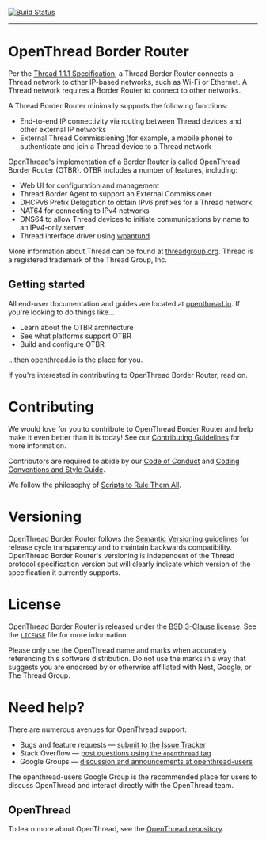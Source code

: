 [![Build Status][ot-travis-svg]][ot-travis]

---

# OpenThread Border Router

Per the [Thread 1.1.1 Specification](http://threadgroup.org/ThreadSpec), a Thread Border Router connects a Thread network to other IP-based networks, such as Wi-Fi or Ethernet. A Thread network requires a Border Router to connect to other networks.

A Thread Border Router minimally supports the following functions:

-  End-to-end IP connectivity via routing between Thread devices and other external IP networks
-  External Thread Commissioning (for example, a mobile phone) to authenticate and join a Thread device to a Thread network

OpenThread's implementation of a Border Router is called OpenThread Border Router (OTBR).  OTBR includes a number of features, including:

-  Web UI for configuration and management
-  Thread Border Agent to support an External Commissioner
-  DHCPv6 Prefix Delegation to obtain IPv6 prefixes for a Thread network
-  NAT64 for connecting to IPv4 networks
-  DNS64 to allow Thread devices to initiate communications by name to an IPv4-only server
-  Thread interface driver using [wpantund](https://github.com/openthread/wpantund)

More information about Thread can be found at [threadgroup.org](http://threadgroup.org/). Thread is a registered trademark of the Thread Group, Inc.

[ot-travis]: https://travis-ci.org/openthread/borderrouter
[ot-travis-svg]: https://travis-ci.org/openthread/borderrouter.svg?branch=master

## Getting started

All end-user documentation and guides are located at [openthread.io](https://openthread.io/guides/border_router). If you're looking to do things like...

- Learn about the OTBR architecture
- See what platforms support OTBR
- Build and configure OTBR

...then [openthread.io](https://openthread.io/guides/border_router) is the place for you.

If you're interested in contributing to OpenThread Border Router, read on.

# Contributing

We would love for you to contribute to OpenThread Border Router and help make it even better than it is today! See our [Contributing Guidelines](https://github.com/openthread/borderrouter/blob/master/CONTRIBUTING.md) for more information.

Contributors are required to abide by our [Code of Conduct](https://github.com/openthread/borderrouter/blob/master/CODE_OF_CONDUCT.md) and [Coding Conventions and Style Guide](https://github.com/openthread/borderrouter/blob/master/STYLE_GUIDE.md).

We follow the philosophy of [Scripts to Rule Them All](https://github.com/github/scripts-to-rule-them-all).

# Versioning

OpenThread Border Router follows the [Semantic Versioning guidelines](http://semver.org/) for release cycle transparency and to maintain backwards compatibility. OpenThread Border Router's versioning is independent of the Thread protocol specification version but will clearly indicate which version of the specification it currently supports.

# License

OpenThread Border Router is released under the [BSD 3-Clause license](https://github.com/openthread/borderrouter/blob/master/LICENSE). See the [`LICENSE`](https://github.com/openthread/borderrouter/blob/master/LICENSE) file for more information.

Please only use the OpenThread name and marks when accurately referencing this software distribution. Do not use the marks in a way that suggests you are endorsed by or otherwise affiliated with Nest, Google, or The Thread Group.

# Need help?

There are numerous avenues for OpenThread support:

* Bugs and feature requests — [submit to the Issue Tracker](https://github.com/openthread/borderrouter/issues)
* Stack Overflow — [post questions using the `openthread` tag](http://stackoverflow.com/questions/tagged/openthread)
* Google Groups — [discussion and announcements at openthread-users](https://groups.google.com/forum/#!forum/openthread-users)

The openthread-users Google Group is the recommended place for users to discuss OpenThread and interact directly with the OpenThread team.

## OpenThread

To learn more about OpenThread, see the [OpenThread repository](https://github.com/openthread/openthread).